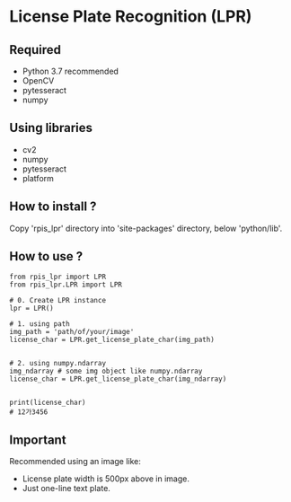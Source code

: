# License Plate Recognition (LPR)
## Required
- Python 3.7 recommended
- OpenCV
- pytesseract
- numpy

## Using libraries
- cv2
- numpy
- pytesseract
- platform

## How to install ?
Copy 'rpis_lpr' directory into 'site-packages' directory, below 'python/lib'.

## How to use ?
```
from rpis_lpr import LPR
from rpis_lpr.LPR import LPR

# 0. Create LPR instance
lpr = LPR()

# 1. using path
img_path = 'path/of/your/image'
license_char = LPR.get_license_plate_char(img_path)


# 2. using numpy.ndarray
img_ndarray # some img object like numpy.ndarray
license_char = LPR.get_license_plate_char(img_ndarray)


print(license_char)
# 12가3456
```

## Important
Recommended using an image like:
- License plate width is 500px above in image.
- Just one-line text plate.
